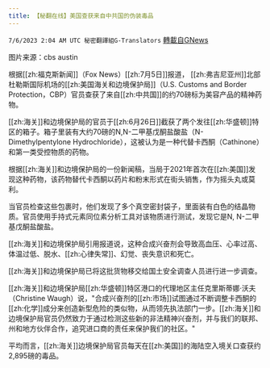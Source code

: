 ```yaml
---
title: 【秘翻在线】美国查获来自中共国的伪装毒品
---
```

`7/6/2023 2:04 AM UTC 秘密翻譯組G-Translators` [轉載自GNews](https://gnews.org/articles/1440446)

图片来源：cbs austin

根据[[zh:福克斯新闻]]（Fox News）[[zh:7月5日]]报道， [[zh:弗吉尼亚州]]北部杜勒斯国际机场的[[zh:美国海关和边境保护局]]（U.S. Customs and Border Protection，CBP）官员查获了来自[[zh:中共国]]的约70磅标为美容产品的精神药物。

[[zh:海关]]和边境保护局的官员于[[zh:6月26日]]截获了两个发往[[zh:华盛顿]]特区的箱子。箱子里装有大约70磅的N,N-二甲基戊酮盐酸盐（N-Dimethylpentylone Hydrochloride），这被认为是一种代替卡西酮（Cathinone）和第一类受控物质的药物。

根据[[zh:海关]]和边境保护局的一份新闻稿，当局于2021年首次在[[zh:美国]]发现这种药物，该药物替代卡西酮以药片和粉末形式在街头销售，作为摇头丸或莫利。

当官员检查这些包裹时，他们发现了多个真空密封袋子，里面装有白色的结晶物质。官员使用手持式元素同位素分析工具对该物质进行测试，发现它是N, N-二甲基戊酮盐酸盐。

[[zh:海关]]和边境保护局引用报道说，这种合成兴奋剂会导致高血压、心率过高、体温过低、脱水、[[zh:心律失常]]、幻觉、丧失意识和死亡。

[[zh:海关]]和边境保护局已将这批货物移交给国土安全调查人员进行进一步调查。

[[zh:海关]]和边境保护局[[zh:华盛顿]]特区港口的代理地区主任克里斯蒂娜·沃夫（Christine Waugh）说，"合成兴奋剂的[[zh:市场]]试图通过不断调整卡西酮的[[zh:化学]]成分来创造新型危险的类似物，从而领先执法部门一步。[[zh:海关]]和边境保护局官员仍然致力于通过检测这些新的非法精神兴奋剂，并与我们的联邦、州和地方伙伴合作，追究进口商的责任来保护我们的社区。"

平均而言，[[zh:海关]]边境保护局官员每天在[[zh:美国]]的海陆空入境关口查获约2,895磅的毒品。
